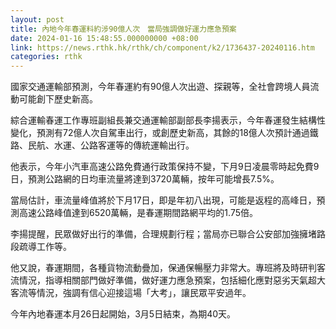 ```yaml
---
layout: post
title: 內地今年春運料約涉90億人次　當局強調做好運力應急預案
date: 2024-01-16 15:48:55.000000000 +08:00
link: https://news.rthk.hk/rthk/ch/component/k2/1736437-20240116.htm
categories: rthk
---
```


國家交通運輸部預測，今年春運約有90億人次出遊、探親等，全社會跨境人員流動可能創下歷史新高。

綜合運輸春運工作專班副組長兼交通運輸部副部長李揚表示，今年春運發生結構性變化，預測有72億人次自駕車出行，或創歷史新高，其餘的18億人次預計通過鐵路、民航、水運、公路客運等的傳統運輸出行。

他表示，今年小汽車高速公路免費通行政策保持不變，下月9日凌晨零時起免費9日，預測公路網的日均車流量將達到3720萬輛，按年可能增長7.5%。

當局估計，車流量峰值將於下月17日，即是年初八出現，可能是返程的高峰日，預測高速公路峰值達到6520萬輛，是春運期間路網平均的1.75倍。

李揚提醒，民眾做好出行的準備，合理規劃行程；當局亦已聯合公安部加強擁堵路段疏導工作等。

他又說，春運期間，各種貨物流動疊加，保通保暢壓力非常大。專班將及時研判客流情況，指導相關部門做好準備，做好運力應急預案，包括細化應對惡劣天氣超大客流等情況，強調有信心迎接這場「大考」，讓民眾平安過年。

今年內地春運本月26日起開始，3月5日結束，為期40天。
